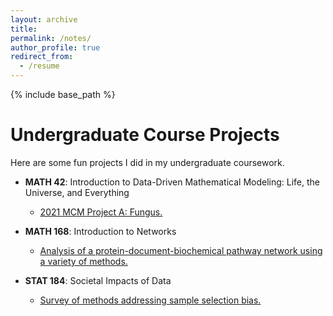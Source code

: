 ```yaml
---
layout: archive
title:
permalink: /notes/
author_profile: true
redirect_from:
  - /resume
---
```


{% include base_path %}

# Undergraduate Course Projects

Here are some fun projects I did in my undergraduate coursework.

* **MATH 42**: Introduction to Data-Driven Mathematical Modeling: Life, the Universe, and Everything

  - [2021 MCM Project A: Fungus.](https://github.com/ethanjyoung/ethanjyoung.github.io/files/9989451/math_42_project.pdf)


* **MATH 168**: Introduction to Networks

  - [Analysis of a protein-document-biochemical pathway network using a variety of methods.](https://github.com/ethanjyoung/ethanjyoung.github.io/files/9989458/math_168_project.pdf)


* **STAT 184**: Societal Impacts of Data

  - [Survey of methods addressing sample selection bias.](https://github.com/ethanjyoung/ethanjyoung.github.io/files/9989459/stats_184_project.pdf)


